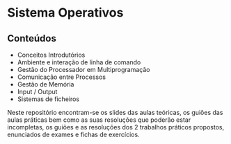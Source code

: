 # Sistema Operativos
## Conteúdos 
- Conceitos Introdutórios
- Ambiente e interação de linha de comando
- Gestão do Processador em Multiprogramação
- Comunicação entre Processos
- Gestão de Memória
- Input / Output
- Sistemas de ficheiros<br />

Neste repositório encontram-se os slides das aulas teóricas, os guiões das aulas práticas bem como as suas resoluções que poderão estar incompletas, os guiões e as resoluções dos 2 trabalhos práticos propostos, enunciados de exames e fichas de exercícios.
